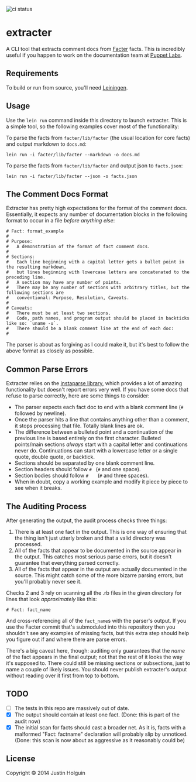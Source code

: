 ![ci status](https://travis-ci.org/holguinj/extracter.svg)

# extracter

A CLI tool that extracts comment docs from [Facter](http://docs.puppetlabs.com/facter) facts. This is incredibly useful if you happen to work on the documentation team at [Puppet Labs](http://puppetlabs.com).

## Requirements

To build or run from source, you'll need [Leiningen](http://leiningen.org/).

## Usage

Use the `lein run` command inside this directory to launch extracter. This is a simple tool, so the following examples cover most of the functionality:

To parse the facts from `facter/lib/facter` (the usual location for core facts) and output markdown to `docs.md`:

    lein run -i facter/lib/facter --markdown -o docs.md

To parse the facts from `facter/lib/facter` and output json to `facts.json`:

    lein run -i facter/lib/facter --json -o facts.json

## The Comment Docs Format

Extracter has pretty high expectations for the format of the comment docs. Essentially, it expects any number of documentation blocks in the following format to occur in a file *before anything else*:

    # Fact: format_example
    #
    # Purpose:
    #   A demonstration of the format of fact comment docs.
    #
    # Sections:
    #   Each line beginning with a capital letter gets a bullet point in the resulting markdown,
    #   but lines beginning with lowercase letters are concatenated to the preceding line.
    #   A section may have any number of points.
    #   There may be any number of sections with arbitrary titles, but the following sections are
    #   conventional: Purpose, Resolution, Caveats.
    #
    # Caveats:
    #   There must be at least two sections.
    #   Code, path names, and program output should be placed in backticks like so: `uname -u`.
    #   There should be a blank comment line at the end of each doc:
    #

The parser is about as forgiving as I could make it, but it's best to follow the above format as closely as possible.

## Common Parse Errors

Extracter relies on the [instaparse library](https://github.com/Engelberg/instaparse), which provides a lot of amazing functionality but doesn't report errors very well. If you have some docs that refuse to parse correctly, here are some things to consider:

* The parser expects each fact doc to end with a blank comment line (`#` followed by newline).
* Once the parser hits a line that contains anything other than a comment, it stops processing that file. Totally blank lines are ok.
* The difference between a bulleted point and a continuation of the previous line is based entirely on the first character. Bulleted points/main sections *always* start with a capital letter and continuations never do. Continuations can start with a lowercase letter or a single quote, double quote, or backtick.
* Sections should be separated by one blank comment line.
* Section headers should follow `# ` (`#` and one space).
* Section bodies should follow `#   ` (`#` and three spaces).
* When in doubt, copy a working example and modify it piece by piece to see when it breaks.

## The Auditing Process

After generating the output, the audit process checks three things:

1. There is at least one fact in the output. This is one way of ensuring that the thing isn't just utterly broken and that a valid directory was processed.
2. All of the facts that appear to be documented in the source appear in the output. This catches most serious parse errors, but it doesn't guarantee that everything parsed correctly.
3. All of the facts that appear in the output are actually documented in the source. This might catch some of the more bizarre parsing errors, but you'll probably never see it.

Checks 2 and 3 rely on scanning all the .rb files in the given directory for lines that look *approximately* like this:

    # Fact: fact_name

And cross-referencing all of the `fact_name`s with the parser's output. If you use the Facter commit that's submoduled into this repository then you shouldn't see any examples of missing facts, but this extra step should help you figure out if and where there are parse errors.

There's a big caveat here, though: auditing only guarantees that the _name_ of the fact appears in the final output; not that the rest of it looks the way it's supposed to. There could still be missing sections or subsections, just to name a couple of likely issues. You should never publish extracter's output without reading over it first from top to bottom.

## TODO

- [ ] The tests in this repo are massively out of date.
- [x] The output should contain at least one fact. (Done: this is part of the audit now)
- [x] The initial scan for facts should cast a broader net. As it is, facts with a malformed "Fact: factname" declaration will probably slip by unnoticed. (Done: this scan is now about as aggressive as it reasonably could be)

## License

Copyright © 2014 Justin Holguin
